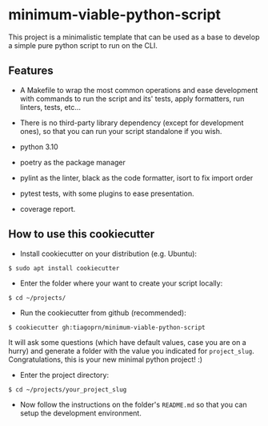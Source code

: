 # minimum-viable-python-script

This project is a minimalistic template that can be used as a base to develop a simple pure python script to run on the CLI.


## Features

- A Makefile to wrap the most common operations and ease development with commands to run the script and its' tests, apply formatters, run linters, tests, etc...

- There is no third-party library dependency (except for development ones), so that you can run your script standalone if you wish.

- python 3.10

- poetry as the package manager

- pylint as the linter, black as the code formatter, isort to fix import order

- pytest tests, with some plugins to ease presentation.

- coverage report.


## How to use this cookiecutter

- Install cookiecutter on your distribution (e.g. Ubuntu):

`$ sudo apt install cookiecutter`

- Enter the folder where your want to create your script locally:

`$ cd ~/projects/`

- Run the cookiecutter from github (recommended):

`$ cookiecutter gh:tiagoprn/minimum-viable-python-script`

It will ask some questions (which have default values, case you are on a hurry) and generate a folder with the value you indicated for `project_slug`. Congratulations, this is your new minimal python project! :)

- Enter the project directory:

`$ cd ~/projects/your_project_slug`

- Now follow the instructions on the folder's `README.md` so that you can setup the development environment.
